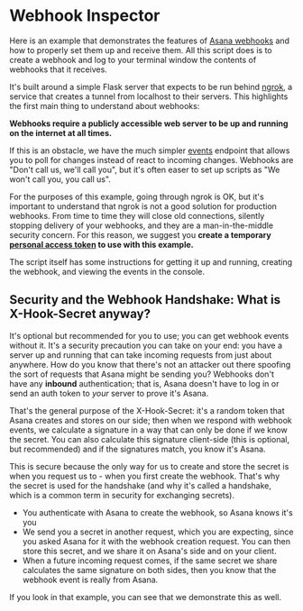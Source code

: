 # Webhook Inspector

Here is an example that demonstrates the features of [Asana webhooks](https://developers.asana.com/docs/webhooks) and how to properly set them up and receive them. All this script does is to create a webhook and log to your terminal window the contents of webhooks that it receives.

It's built around a simple Flask server that expects to be run behind [ngrok](https://ngrok.com/), a service that creates a tunnel from localhost to their servers. This highlights the first main thing to understand about webhooks:

**Webhooks require a publicly accessible web server to be up and running on the internet at all times.**

If this is an obstacle, we have the much simpler [events](https://developers.asana.com/docs/events) endpoint that allows you to poll for changes instead of react to incoming changes. Webhooks are "Don't call us, we'll call you", but it's often easer to set up scripts as "We won't call you, you call us".

For the purposes of this example, going through ngrok is OK, but it's important to understand that ngrok is not a good solution for production webhooks. From time to time they will close old connections, silently stopping delivery of your webhooks, and they are a man-in-the-middle security concern. For this reason, we suggest you **create a temporary [personal access token](https://developers.asana.com/docs/personal-access-token) to use with this example.**

The script itself has some instructions for getting it up and running, creating the webhook, and viewing the events in the console.

## Security and the Webhook Handshake: What is X-Hook-Secret anyway?

It's optional but recommended for you to use; you can get webhook events without it. It's a security precaution you can take on your end: you have a server up and running that can take incoming requests from just about anywhere. How do you know that there's not an attacker out there spoofing the sort of requests that Asana might be sending you? Webhooks don't have any **inbound** authentication; that is, Asana doesn't have to log in or send an auth token to _your_ server to prove it's Asana.

That's the general purpose of the X-Hook-Secret: it's a random token that Asana creates and stores on our side; then when we respond with webhook events, we calculate a signature in a way that can only be done if we know the secret. You can also calculate this signature client-side (this is optional, but recommended) and if the signatures match, you know it's Asana.

This is secure because the only way for us to create and store the secret is when you request us to - when you first create the webhook. That's why the secret is used for the handshake (and why it's called a handshake, which is a common term in security for exchanging secrets).

- You authenticate with Asana to create the webhook, so Asana knows it's you
- We send you a secret in another request, which you are expecting, since you asked Asana for it with the webhook creation request. You can then store this secret, and we share it on Asana's side and on your client.
- When a future incoming request comes, if the same secret we share calculates the same signature on both sides, then you know that the webhook event is really from Asana.

If you look in that example, you can see that we demonstrate this as well.
